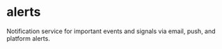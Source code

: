 # alerts
Notification service for important events and signals via email, push, and platform alerts.
